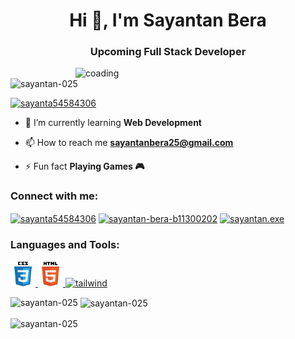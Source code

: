 <h1 align="center">Hi 👋, I'm Sayantan Bera</h1>
<h3 align="center">Upcoming Full Stack Developer</h3>

<img align="right" alt="coading" width="400" src="https://i.pinimg.com/originals/e8/f4/53/e8f453469a3ec97ecd354df465d73913.gif">

<p align="left"> <img src="https://komarev.com/ghpvc/?username=sayantan-025&label=Profile%20views&color=0e75b6&style=flat" alt="sayantan-025" /> </p>

<p align="left"> <a href="https://twitter.com/sayanta54584306" target="blank"><img src="https://img.shields.io/twitter/follow/sayanta54584306?logo=twitter&style=for-the-badge" alt="sayanta54584306" /></a> </p>

- 🌱 I’m currently learning **Web Development**

- 📫 How to reach me **sayantanbera25@gmail.com**

- ⚡ Fun fact **Playing Games 🎮**

<h3 align="left">Connect with me:</h3>
<p align="left">
<a href="https://twitter.com/sayanta54584306" target="blank"><img align="center" src="https://raw.githubusercontent.com/rahuldkjain/github-profile-readme-generator/master/src/images/icons/Social/twitter.svg" alt="sayanta54584306" height="30" width="40" /></a>
<a href="https://linkedin.com/in/sayantan-bera-b11300202" target="blank"><img align="center" src="https://raw.githubusercontent.com/rahuldkjain/github-profile-readme-generator/master/src/images/icons/Social/linked-in-alt.svg" alt="sayantan-bera-b11300202" height="30" width="40" /></a>
<a href="https://instagram.com/sayantan.exe" target="blank"><img align="center" src="https://raw.githubusercontent.com/rahuldkjain/github-profile-readme-generator/master/src/images/icons/Social/instagram.svg" alt="sayantan.exe" height="30" width="40" /></a>
</p>

<h3 align="left">Languages and Tools:</h3>
<p align="left"> <a href="https://www.w3schools.com/css/" target="_blank" rel="noreferrer"> <img src="https://raw.githubusercontent.com/devicons/devicon/master/icons/css3/css3-original-wordmark.svg" alt="css3" width="40" height="40"/> </a> <a href="https://www.w3.org/html/" target="_blank" rel="noreferrer"> <img src="https://raw.githubusercontent.com/devicons/devicon/master/icons/html5/html5-original-wordmark.svg" alt="html5" width="40" height="40"/> </a> <a href="https://tailwindcss.com/" target="_blank" rel="noreferrer"> <img src="https://www.vectorlogo.zone/logos/tailwindcss/tailwindcss-icon.svg" alt="tailwind" width="40" height="40"/> </a> </p>

<p><img align="left" src="https://github-readme-stats.vercel.app/api/top-langs?username=sayantan-025&show_icons=true&locale=en&layout=compact" alt="sayantan-025" /></p>

<p>&nbsp;<img align="center" src="https://github-readme-stats.vercel.app/api?username=sayantan-025&show_icons=true&locale=en" alt="sayantan-025" /></p>

<p><img align="center" src="https://github-readme-streak-stats.herokuapp.com/?user=sayantan-025&" alt="sayantan-025" /></p>
